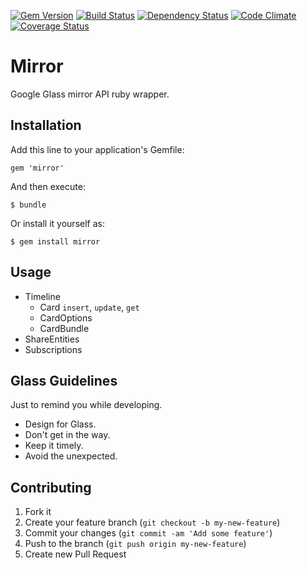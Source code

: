 [![Gem Version](https://badge.fury.io/rb/mirror.png)][gem]
[![Build Status](https://secure.travis-ci.org/wasimakram/mirror.png?branch=master)][travis]
[![Dependency Status](https://gemnasium.com/wasimakram/mirror.png?travis)][gemnasium]
[![Code Climate](https://codeclimate.com/github/wasimakram/mirror.png)][codeclimate]
[![Coverage Status](https://coveralls.io/repos/wasimakram/mirror/badge.png?branch=master)][coveralls]

[gem]: https://rubygems.org/gems/mirror
[travis]: http://travis-ci.org/wasimakram/mirror
[gemnasium]: https://gemnasium.com/wasimakram/mirror
[codeclimate]: https://codeclimate.com/github/wasimakram/mirror
[coveralls]: https://coveralls.io/r/wasimakram/mirror


# Mirror

Google Glass mirror API ruby wrapper.

## Installation

Add this line to your application's Gemfile:

    gem 'mirror'

And then execute:

    $ bundle

Or install it yourself as:

    $ gem install mirror

## Usage

* Timeline
  - Card `insert`, `update`, `get`
  - CardOptions
  - CardBundle
* ShareEntities
* Subscriptions

## Glass Guidelines
  Just to remind you while developing.

* Design for Glass.
* Don't get in the way.
* Keep it timely.
* Avoid the unexpected.

  

## Contributing

1. Fork it
2. Create your feature branch (`git checkout -b my-new-feature`)
3. Commit your changes (`git commit -am 'Add some feature'`)
4. Push to the branch (`git push origin my-new-feature`)
5. Create new Pull Request
